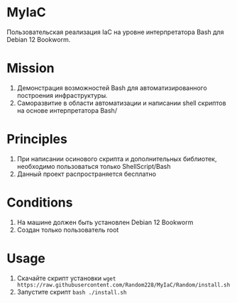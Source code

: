# MyIaC
Пользовательская реализация IaC на уровне интерпретатора Bash для Debian 12 Bookworm.

# Mission
1) Демонстрация возможностей Bash для автоматизированного построения инфраструктуры.
2) Саморазвитие в области автоматизации и написании shell скриптов на основе интерпретатора Bash/

# Principles
1) При написании осинового скрипта и дополнительных библиотек, необходимо пользоваться только ShellScript/Bash
2) Данный проект распространяется бесплатно

# Conditions
1) На машине должен быть установлен Debian 12 Bookworm
2) Создан только пользователь root

# Usage
1) Скачайте скрипт установки
```wget https://raw.githubusercontent.com/Random228/MyIaC/Random/install.sh```
2) Запустите скрипт
```bash ./install.sh```
